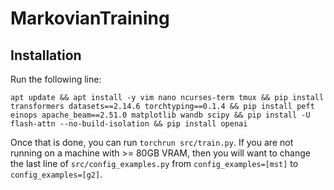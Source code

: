 # MarkovianTraining 

## Installation
Run the following line:
```
apt update && apt install -y vim nano ncurses-term tmux && pip install transformers datasets==2.14.6 torchtyping==0.1.4 && pip install peft einops apache_beam==2.51.0 matplotlib wandb scipy && pip install -U flash-attn --no-build-isolation && pip install openai
```
Once that is done, you can run `torchrun src/train.py`.
If you are not running on a machine with >= 80GB VRAM, then you will want to change the last line of `src/config_examples.py` from `config_examples=[mst]` to `config_examples=[g2]`.
